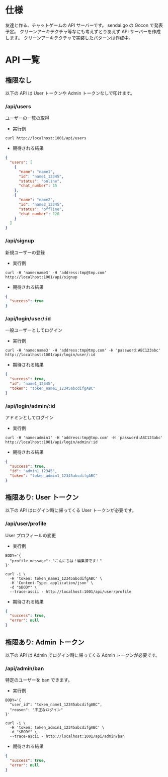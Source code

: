 # 仕様

友達と作る、チャットゲームの API サーバーです。
sendai.go の Gocon で発表予定。
クリーンアーキテクチャ等なにも考えずとりあえず API サーバーを作成します。
クリーンアーキテクチャで実装したパターンは作成中。

# API 一覧

## 権限なし
以下の API は User トークンや Admin トークンなしで叩けます。

### /api/users
ユーザーの一覧の取得

- 実行例
```shell
curl http://localhost:1001/api/users
```

- 期待される結果
```json
{
  "users": [
    {
      "name": "name1",
      "id": "name1_12345",
      "status": "online",
      "chat_number": 15
    },
    {
      "name": "name2",
      "id": "name2_12345",
      "status": "offline",
      "chat_number": 120
    }
  ]
}
```

### /api/signup
新規ユーザーの登録

- 実行例
```shell
curl -H 'name:name3' -H 'address:tmp@tmp.com' http://localhost:1001/api/signup
```

- 期待される結果

```json
{
  "success": true
}
```

### /api/login/user/:id
一般ユーザーとしてログイン

- 実行例
```shell
curl -H 'name:name3' -H 'address:tmp@tmp.com' -H 'password:ABC123abc' http://localhost:1001/api/login/user/:id
```

- 期待される結果

```json
{
  "success": true,
  "id": "name1_12345",
  "token": "token_name1_12345abcdifgABC"
}
```

### /api/login/admin/:id
アドミンとしてログイン

- 実行例
```shell
curl -H 'name:admin1' -H 'address:tmp@tmp.com' -H 'password:ABC123abc' http://localhost:1001/api/login/admin/:id
```

- 期待される結果

```json
{
  "success": true,
  "id": "admin1_12345",
  "token": "token_admin1_12345abcdifgABC"
}
```

## 権限あり: User トークン
以下の API はログイン時に帰ってくる User トークンが必要です。

### /api/user/profile
User プロフィールの変更
- 実行例

```shell
BODY='{
  "profile_message": "こんにちは！編集済です！"
}'

curl -i \
  -H 'token: token_name1_12345abcdifgABC' \
  -H 'Content-Type: application/json' \
  -d "$BODY" \
  --trace-ascii - http://localhost:1001/api/user/profile
```

- 期待される結果

```json
{
  "success": true,
  "error": null
}
```

## 権限あり: Admin トークン
以下の API は Admin でログイン時に帰ってくる Admin トークンが必要です。

### /api/admin/ban
特定のユーザーを ban できます。

- 実行例

```shell
BODY='{
  "user_id": "token_name1_12345abcdifgABC",
  "reason": "不正なログイン"
}'

curl -i \
  -H 'token: token_admin1_12345abcdifgABC' \
  -d "$BODY" \
  --trace-ascii - http://localhost:1001/api/admin/ban
```

- 期待される結果

```json
{
  "success": true,
  "error": null
}
```